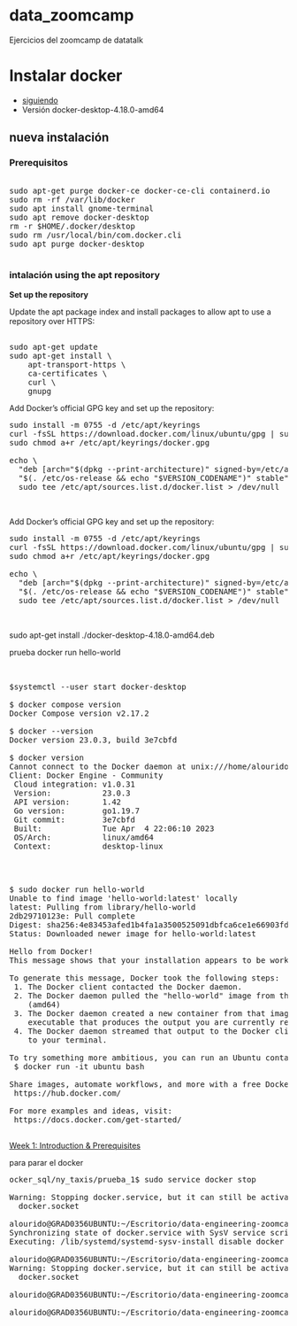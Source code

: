 # data_zoomcamp
Ejercicios del zoomcamp de datatalk 

# Instalar docker  
* [siguiendo](https://docs.docker.com/desktop/install/linux-install/)
* Versión docker-desktop-4.18.0-amd64

## nueva instalación 

### Prerequisitos
<pre>

sudo apt-get purge docker-ce docker-ce-cli containerd.io
sudo rm -rf /var/lib/docker
sudo apt install gnome-terminal
sudo apt remove docker-desktop
rm -r $HOME/.docker/desktop
sudo rm /usr/local/bin/com.docker.cli
sudo apt purge docker-desktop

</pre>

### intalación  using the apt repository

**Set up the repository**

Update the apt package index and install packages to allow apt to use a repository over HTTPS:
<pre>

sudo apt-get update
sudo apt-get install \
    apt-transport-https \
    ca-certificates \
    curl \
    gnupg
</pre>
Add Docker’s official GPG key and set up the repository:
<pre>
sudo install -m 0755 -d /etc/apt/keyrings
curl -fsSL https://download.docker.com/linux/ubuntu/gpg | sudo gpg --dearmor -o /etc/apt/keyrings/docker.gpg
sudo chmod a+r /etc/apt/keyrings/docker.gpg

echo \
  "deb [arch="$(dpkg --print-architecture)" signed-by=/etc/apt/keyrings/docker.gpg] https://download.docker.com/linux/ubuntu \
  "$(. /etc/os-release && echo "$VERSION_CODENAME")" stable" | \
  sudo tee /etc/apt/sources.list.d/docker.list > /dev/null


</pre>


Add Docker’s official GPG key and set up the repository:
<pre>
sudo install -m 0755 -d /etc/apt/keyrings
curl -fsSL https://download.docker.com/linux/ubuntu/gpg | sudo gpg --dearmor -o /etc/apt/keyrings/docker.gpg
sudo chmod a+r /etc/apt/keyrings/docker.gpg

echo \
  "deb [arch="$(dpkg --print-architecture)" signed-by=/etc/apt/keyrings/docker.gpg] https://download.docker.com/linux/ubuntu \
  "$(. /etc/os-release && echo "$VERSION_CODENAME")" stable" | \
  sudo tee /etc/apt/sources.list.d/docker.list > /dev/null


</pre>


sudo apt-get install ./docker-desktop-4.18.0-amd64.deb

prueba docker run hello-world



<pre>


$systemctl --user start docker-desktop

$ docker compose version
Docker Compose version v2.17.2

$ docker --version
Docker version 23.0.3, build 3e7cbfd

$ docker version
Cannot connect to the Docker daemon at unix:///home/alourido/.docker/desktop/docker.sock. Is the docker daemon running?
Client: Docker Engine - Community
 Cloud integration: v1.0.31
 Version:           23.0.3
 API version:       1.42
 Go version:        go1.19.7
 Git commit:        3e7cbfd
 Built:             Tue Apr  4 22:06:10 2023
 OS/Arch:           linux/amd64
 Context:           desktop-linux


</pre>

<pre>

$ sudo docker run hello-world
Unable to find image 'hello-world:latest' locally
latest: Pulling from library/hello-world
2db29710123e: Pull complete 
Digest: sha256:4e83453afed1b4fa1a3500525091dbfca6ce1e66903fd4c01ff015dbcb1ba33e
Status: Downloaded newer image for hello-world:latest

Hello from Docker!
This message shows that your installation appears to be working correctly.

To generate this message, Docker took the following steps:
 1. The Docker client contacted the Docker daemon.
 2. The Docker daemon pulled the "hello-world" image from the Docker Hub.
    (amd64)
 3. The Docker daemon created a new container from that image which runs the
    executable that produces the output you are currently reading.
 4. The Docker daemon streamed that output to the Docker client, which sent it
    to your terminal.

To try something more ambitious, you can run an Ubuntu container with:
 $ docker run -it ubuntu bash

Share images, automate workflows, and more with a free Docker ID:
 https://hub.docker.com/

For more examples and ideas, visit:
 https://docs.docker.com/get-started/

</pre>

[Week 1: Introduction & Prerequisites](2_docker_sql)

para parar el docker
<pre>
ocker_sql/ny_taxis/prueba_1$ sudo service docker stop

Warning: Stopping docker.service, but it can still be activated by:
  docker.socket

alourido@GRAD0356UBUNTU:~/Escritorio/data-engineering-zoomcamp/data_zoomcamp/2_docker_sql/ny_taxis/prueba_1$ sudo systemctl disable docker.service
Synchronizing state of docker.service with SysV service script with /lib/systemd/systemd-sysv-install.
Executing: /lib/systemd/systemd-sysv-install disable docker

alourido@GRAD0356UBUNTU:~/Escritorio/data-engineering-zoomcamp/data_zoomcamp/2_docker_sql/ny_taxis/prueba_1$ sudo service docker stop
Warning: Stopping docker.service, but it can still be activated by:
  docker.socket

alourido@GRAD0356UBUNTU:~/Escritorio/data-engineering-zoomcamp/data_zoomcamp/2_docker_sql/ny_taxis/prueba_1$ sudo systemctl stop docker.socket

alourido@GRAD0356UBUNTU:~/Escritorio/data-engineering-zoomcamp/data_zoomcamp/2_docker_sql/ny_taxis/prueba_1$ sudo service docker stop

</pre>